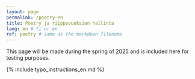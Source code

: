 ```yaml
---
layout: page
permalink: /poetry-en
title: Poetry ja riippuvuuksien hallinta
lang: en # fi or en
ref: poetry # same as the markdown filename
---
```

This page will be made during the spring of 2025 and is included here for testing purposes. 


{% include typo_instructions_en.md %}
